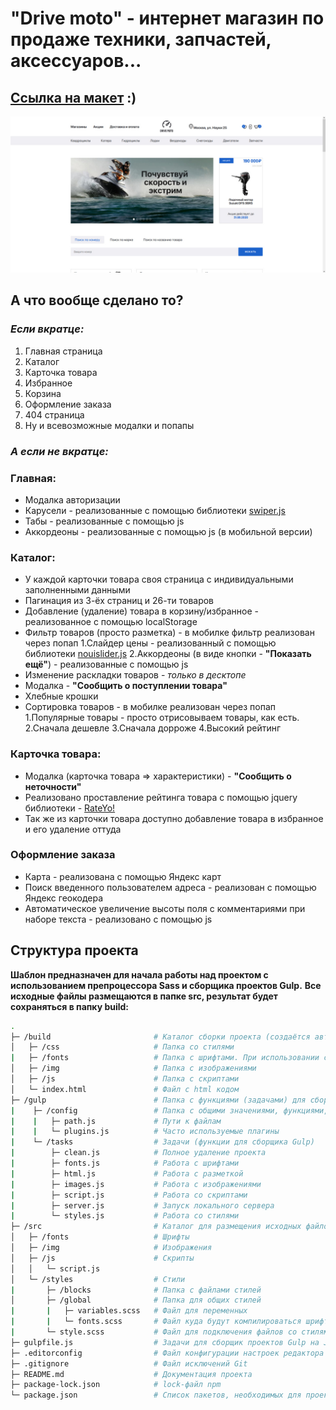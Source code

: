 # "Drive moto" - интернет магазин по продаже техники, запчастей, аксессуаров...

## [Ссылка на макет](https://www.figma.com/file/mFq2ovg6Unbgxfb9vysyRp/gidrotsikly?t=yzGpiwe4VayT4mOR-6) :)
![Превью сайта](src/img/background/site-preview.jpg)

## А что вообще сделано то?
### *Если вкратце:*
1. Главная страница
2. Каталог
3. Карточка товара
4. Избранное
5. Корзина
6. Оформление заказа
7. 404 страница
8. Ну и всевозможные модалки и попапы

### *А если не вкратце:*
### Главная:
- Модалка авторизации
- Карусели - реализованные с помощью библиотеки [swiper.js](https://swiperjs.com/)
- Табы - реализованные с помощью js
- Аккордеоны - реализованные с помощью js (в мобильной версии)

### Каталог:
- У каждой карточки товара своя страница с индивидуальными заполненными данными
- Пагинация из 3-ёх страниц и 26-ти товаров
- Добавление (удаление) товара в корзину/избранное - реализованное с помощью localStorage
- Фильтр товаров (просто разметка) - в мобилке фильтр реализован через попап
  1.Слайдер цены - реализованный с помощью библиотеки [nouislider.js](https://refreshless.com/nouislider/)
  2.Аккордеоны (в виде кнопки - **"Показать ещё"**) - реализованные с помощью js
- Изменение раскладки товаров - *только в десктопе*
- Модалка - **"Сообщить о поступлении товара"**
- Хлебные крошки
- Сортировка товаров - в мобилке реализован через попап
  1.Популярные товары - просто отрисовываем товары, как есть.
  2.Сначала дешевле
  3.Сначала дорроже
  4.Высокий рейтинг

### Карточка товара:
- Модалка (карточка товара => характеристики) - **"Сообщить о неточности"**
- Реализовано проставление рейтинга товара с помощью jquery библиотеки - [RateYo!](https://rateyo.fundoocode.ninja/)
- Так же из карточки товара доступно добавление товара в избранное и его удаление оттуда

### Оформление заказа
- Карта - реализована с помощью Яндекс карт
- Поиск введенного пользователем адреса - реализован с помощью Яндекс геокодера
- Автоматическое увеличение высоты поля с комментариями при наборе текста - реализовано с помощью js

## Структура проекта

**Шаблон предназначен для начала работы над проектом с использованием препроцессора Sass и сборщика проектов Gulp.**
**Все исходные файлы размещаются в папке src, результат будет сохраняться в папку build:**

```bash
.
├─ /build                       # Каталог сборки проекта (cоздаётся автоматически)
│   ├─ /css                     # Папка со стилями
|   ├─ /fonts                   # Папка с шрифтами. При использовании скрипта gulp ttfToWoff, шрифты автоматически переносятся в эту папку в форматах woff, woff2
│   ├─ /img                     # Папка с изображениями
│   ├─ /js                      # Папка с скриптами
│   └─ index.html               # Файл с html кодом
├─ /gulp                        # Папка с функциями (задачами) для сборщика проектов Gulp на JS
|    ├─ /config                 # Папка с общими значениями, функциями, плагинами...
|    |   ├─ path.js             # Пути к файлам
|    |   └─ plugins.js          # Часто используемые плагины
|    └─ /tasks                  # Задачи (функции для сборщика Gulp)
|        ├─ clean.js            # Полное удаление проекта
|        ├─ fonts.js            # Работа с шрифтами
|        ├─ html.js             # Работа с разметкой
|        ├─ images.js           # Работа с изображениями
|        ├─ script.js           # Работа со скриптами
|        ├─ server.js           # Запуск локального сервера
|        └─ styles.js           # Работа со стилями
├─ /src                         # Каталог для размещения исходных файлов проекта
│   ├─ /fonts                   # Шрифты
│   ├─ /img                     # Изображения
│   ├─ /js                      # Скрипты
│   │   └─ script.js
│   └─ /styles                  # Стили
|       ├─ /blocks              # Папка с файлами стилей
│       ├─ /global              # Папка для общих стилей
|       |   ├─ variables.scss   # Файл для переменных
|       |   └─ fonts.scss       # Файл куда будут компилироваться шрифты при использовании скрипта - gulp fontsStyle
|       └─ style.scss           # Файл для подключения файлов со стилями
├─ gulpfile.js                  # Задачи для сборщик проектов Gulp на JS
├─ .editorconfig                # Файл конфигурации настроек редактора
├─ .gitignore                   # Файл исключений Git
├─ README.md                    # Документация проекта
├─ package-lock.json            # lock-файл npm
└─ package.json                 # Cписок пакетов, необходимых для проекта с нужными версиями
